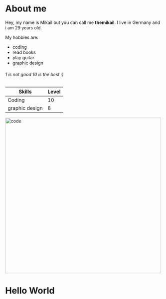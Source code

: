 # About me

Hey, my name is Mikail but you can call me **themikail**. I live in Germany and i am 29 years old.

My hobbies are:

- coding
- read books
- play guitar
- graphic design

###### 1 is not good 10 is the best :)

| Skills         | Level |
| -------------- | ----- |
| Coding         | 10    |
| graphic design | 8     |

<img src="https://images.unsplash.com/photo-1580927752452-89d86da3fa0a?ixlib=rb-4.0.3&ixid=MnwxMjA3fDB8MHxwaG90by1wYWdlfHx8fGVufDB8fHx8&auto=format&fit=crop&w=1470&q=80" alt="code" width="500">

<!-- ![coding](https://images.unsplash.com/photo-1580927752452-89d86da3fa0a?ixlib=rb-4.0.3&ixid=MnwxMjA3fDB8MHxwaG90by1wYWdlfHx8fGVufDB8fHx8&auto=format&fit=crop&w=1470&q=80) -->
# Hello World
